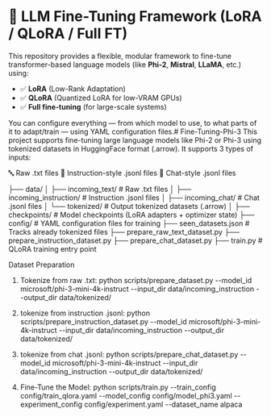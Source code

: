 # 🔧 LLM Fine-Tuning Framework (LoRA / QLoRA / Full FT)

This repository provides a flexible, modular framework to fine-tune transformer-based language models (like **Phi-2**, **Mistral**, **LLaMA**, etc.) using:
- ✅ **LoRA** (Low-Rank Adaptation)
- ✅ **QLoRA** (Quantized LoRA for low-VRAM GPUs)
- ✅ **Full fine-tuning** (for large-scale systems)

You can configure everything — from which model to use, to what parts of it to adapt/train — using YAML configuration files.# Fine-Tuning-Phi-3
This project supports fine-tuning large language models like Phi-2 or Phi-3 using tokenized datasets in HuggingFace format (.arrow). It supports 3 types of inputs:

🔤 Raw .txt files
📘 Instruction-style .jsonl files
💬 Chat-style .jsonl files

├── data/
│   ├── incoming_text/          # Raw .txt files
│   ├── incoming_instruction/   # Instruction .jsonl files
│   ├── incoming_chat/          # Chat .jsonl files
│   └── tokenized/              # Output tokenized datasets (.arrow)
│
├── checkpoints/                # Model checkpoints (LoRA adapters + optimizer state)
├── config/                     # YAML configuration files for training
├── seen_datasets.json          # Tracks already tokenized files
├── prepare_raw_text_dataset.py
├── prepare_instruction_dataset.py
├── prepare_chat_dataset.py
├── train.py                    # QLoRA training entry point



 Dataset Preparation
1.	Tokenize from raw .txt:
python scripts/prepare_dataset.py --model_id microsoft/phi-3-mini-4k-instruct --input_dir data/incoming_instruction --output_dir data/tokenized/

2.	tokenize from instruction .jsonl:
python scripts/prepare_instruction_dataset.py --model_id microsoft/phi-3-mini-4k-instruct --input_dir data/incoming_instruction --output_dir data/tokenized/

3.	tokenize from chat .jsonl:
python scripts/prepare_chat_dataset.py --model_id microsoft/phi-3-mini-4k-instruct --input_dir data/incoming_instruction --output_dir data/tokenized/
4.	Fine-Tune the Model:
python scripts/train.py --train_config config/train_qlora.yaml --model_config config/model_phi3.yaml --experiment_config config/experiment.yaml --dataset_name alpaca


